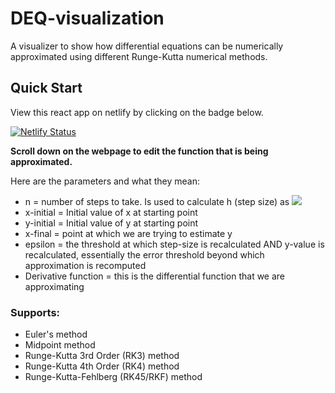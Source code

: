 # DEQ-visualization

A visualizer to show how differential equations can be numerically approximated using different Runge-Kutta numerical methods.

## Quick Start
View this react app on netlify by clicking on the badge below.

[![Netlify Status](https://api.netlify.com/api/v1/badges/a732c035-b9ca-4200-85f4-1ff300caf34f/deploy-status)](https://sarthak-deq.netlify.app/)

**Scroll down on the webpage to edit the function that is being approximated.**

Here are the parameters and what they mean:
- n = number of steps to take. Is used to calculate h (step size) as <img src="https://render.githubusercontent.com/render/math?math=\frac{x-final - x-initial}{ / 2}">
- x-initial = Initial value of x at starting point
- y-initial = Initial value of y at starting point
- x-final = point at which we are trying to estimate y
- epsilon = the threshold at which step-size is recalculated AND y-value is recalculated, essentially the error threshold beyond which approximation is recomputed
- Derivative function = this is the differential function that we are approximating

### Supports: 
- Euler's method
- Midpoint method
- Runge-Kutta 3rd Order (RK3) method
- Runge-Kutta 4th Order (RK4) method
- Runge-Kutta-Fehlberg (RK45/RKF) method
